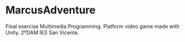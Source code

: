 # MarcusAdventure
Final exercise Multimedia Programming. Platform video game made with Unity.
2ºDAM IES San Vicente.
